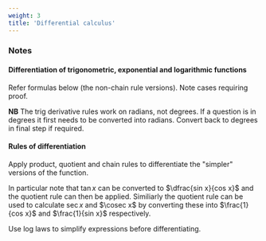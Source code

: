 ```yaml
---
weight: 3
title: 'Differential calculus'
---
```


###   Notes 

#### Differentiation of trigonometric, exponential and logarithmic functions

Refer formulas below (the non-chain rule versions).  Note cases requiring proof.

**NB** The trig derivative rules work on radians, not degrees.  If a question is in degrees it first needs to be converted into radians.  Convert back to degrees in final step if required.

#### Rules of differentiation

Apply product, quotient and chain rules to differentiate the "simpler" versions of the function.

In particular note that $\tan x$ can be converted to $\dfrac{sin x}{cos x}$ and the quotient rule can then be applied.  Similiarly the quotient rule can be used to calculate $\sec x$ and $\cosec x$ by converting these into $\frac{1}{cos x}$ and $\frac{1}{sin x}$ respectively.

Use log laws to simplify expressions before differentiating.
